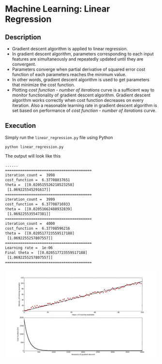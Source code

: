 # Machine Learning: Linear Regression

## Description
- Gradient descent algorithm is applied to linear regression.
- In gradient descent algorithm, parameters corresponding to each input features are simultaneously and repeatedly updated until they are convergent.
- Parameters converge when partial derivative of squared error cost function of each parameters reaches the minimum value.
- In other words, gradient descent algorithm is used to get parameters that minimize the cost function.
- Plotting *cost function - number of iterations* curve is a sufficient way to monitor functionality of gradient descent algorithm. Gradient descent algorithm works correctly when cost function decreases on every iteration. Also a reasonable learning rate in gradient descent algorithm is set based on performance of *cost function - number of iterations* curve.

## Execution
Simply run the `linear_regression.py` file using Python  
```
python linear_regression.py
```
The output will look like this
```
......
========================================
iteration_count =  3998
cost_function =  6.37708837651
theta =  [[0.020515526218523258]
 [1.069225545291617]]
========================================
iteration_count =  3999
cost_function =  6.37708716933
theta =  [[0.02051662488932839]
 [1.069225535547381]]
========================================
iteration_count =  4000
cost_function =  6.37708596216
theta =  [[0.020517723559517188]
 [1.0692255257807557]]
========================================
Learning rate =  1e-06
Final theta =  [[0.020517723559517188]
 [1.0692255257807557]]
========================================
```
![image](https://github.com/cjchengusc/linear_regression/blob/master/linear_regression_convergent.png)

